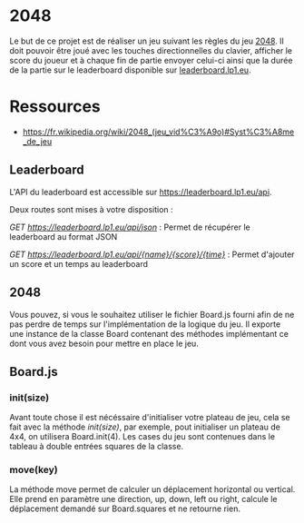 # 2048

   Le but de ce projet est de réaliser un jeu suivant les règles du jeu [2048](https://lp1dev.github.io/2018.js/#/). Il doit pouvoir être joué avec les touches directionnelles du clavier, afficher le score du joueur et à chaque fin de partie envoyer celui-ci ainsi que la durée de la partie sur le leaderboard disponible sur [leaderboard.lp1.eu](https://leaderboard.lp1.eu).

# Ressources

- https://fr.wikipedia.org/wiki/2048_(jeu_vid%C3%A9o)#Syst%C3%A8me_de_jeu
    
## Leaderboard

L'API du leaderboard est accessible sur https://leaderboard.lp1.eu/api.

Deux routes sont mises à votre disposition :

*GET https://leaderboard.lp1.eu/api/json* : Permet de récupérer le leaderboard au format JSON

*GET https://leaderboard.lp1.eu/api/{name}/{score}/{time}* : Permet d'ajouter un score et un temps au leaderboard

## 2048

Vous pouvez, si vous le souhaitez utiliser le fichier Board.js fourni afin de ne pas perdre de temps sur l'implémentation de la logique du jeu. Il exporte une instance de la classe Board contenant des méthodes implémentant ce dont vous avez besoin pour mettre en place le jeu.

## Board.js

### init(size)

Avant toute chose il est nécéssaire d'initialiser votre plateau de jeu, cela se fait avec la méthode *init(size)*, par exemple, pout initialiser un plateau de 4x4, on utilisera Board.init(4).
Les cases du jeu sont contenues dans le tableau à double entrées squares de la classe.
    
### move(key)

La méthode move permet de calculer un déplacement horizontal ou vertical. Elle prend en paramètre une direction, up, down, left ou right, calcule le déplacement demandé sur Board.squares et ne retourne rien.